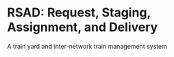 # RSAD: Request, Staging, Assignment, and Delivery
A train yard and inter-network train management system